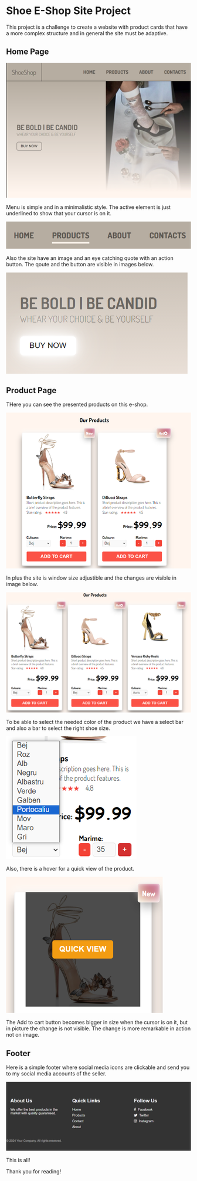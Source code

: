 # Shoe E-Shop Site Project

This project is a challenge to create a website with product cards that have a more complex structure and in general the site must be adaptive.

## Home Page

![Homepage Preview](./img/site.png)

Menu is simple and in a minimalistic style. The active element is just underlined to show that your cursor is on it.

![Menu](./img/menu.png)

Also the site have an image and an eye catching quote with an action button. The qoute and the button are visible in images below.

![Menu](./img/button.png)

## Product Page

THere you can see the presented products on this e-shop.

![Produt Page](./img/product.png)

In plus the site is window size adjustible and the changes are visible in image below.

![Adaptible Page](./img/adaptible%20design.png)

To be able to select the needed color of the product we have a select bar and also a bar to select the right shoe size.

![Choice Product](./img/choice.png)

Also, there is a hover for a quick view of the product.

![Quick View Product](./img/quickview.png)

The Add to cart button becomes bigger in size when the cursor is on it, but in picture the change is not visible. The change is more remarkable in action not on image.

## Footer

Here is a simple footer where social media icons are clickable and send you to my social media accounts of the seller.

![Footer Page](./img/footer.png)

This is all!

Thank you for reading!
